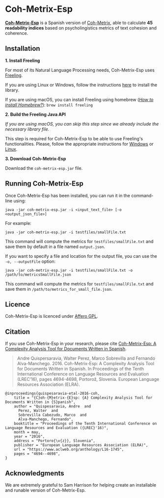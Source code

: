# Coh-Metrix-Esp
[**Coh-Metrix-Esp**](https://www.aclweb.org/anthology/L16-1745/) is a Spanish version of [Coh-Metrix](http://cohmetrix.com/), able to calculate **45 readability indices** based on psycholingistics metrics of text cohesion and coherence. 

## Installation

**1. Install Freeling**

For most of its Natural Language Processing needs, Coh-Metrix-Esp uses [Freeling](http://nlp.lsi.upc.edu/freeling/index.php). 

If you are using Linux or Windows, follow the instructions [here](https://freeling-user-manual.readthedocs.io/en/latest/installation/installation-packages/) to install the library. 

If you are using macOS, you can install Freeling using homebrew ([*How to install Homebrew?*](https://brew.sh/)): `brew install freeling`

**2. Build the Freeling Java API**

*If you are using macOS, you can skip this step since we already include the necessary library file.*

This step is required for Coh-Metrix-Esp to be able to use Freeling's functionalities. Please, follow the appropriate instructions for [Windows](https://github.com/TALP-UPC/FreeLing/blob/master/APIs/java/README.Win.md) or [Linux](https://github.com/TALP-UPC/FreeLing/blob/master/APIs/java/README.Unix.md).

**3. Download Coh-Metrix-Esp**

Download the `coh-metrix-esp.jar` file.

## Running Coh-Metrix-Esp

Once Coh-Metrix-Esp has been installed, you can run it in the command-line using:

```
java -jar coh-metrix-esp.jar -i <input_text_file> [-o <output_json_file>]
```

For example:

```
java -jar coh-metrix-esp.jar -i testfiles/smallFile.txt
```

This command will compute the metrics for `testfiles/smallFile.txt` and save them by default in a file named `output.json`.


If you want to specify a file and location for the output file, you can use the `-o, --outputFile` option:

```
java -jar coh-metrix-esp.jar -i testfiles/smallFile.txt -o /path/to/metricsSmallFile.json
```

This command will compute the metrics for `testfiles/smallFile.txt` and save them in `/path/to/metrics_for_small_file.json`.


## Licence

Coh-Metrix-Esp is licenced under [Affero GPL](https://www.gnu.org/licenses/agpl-3.0.html).

## Citation

If you use Coh-Metrix-Esp in your research, please cite [Coh-Metrix-Esp: A Complexity Analysis Tool for Documents Written in Spanish](https://www.aclweb.org/anthology/L16-1745/).


> Andre Quispersaravia, Walter Perez, Marco Sobrevilla and Fernando Alva-Manchego. 2016. 
> Coh-Metrix-Esp: A Complexity Analysis Tool for Documents Written in Spanish. 
> In Proceedings of the Tenth International Conference on Language Resources and Evaluation (LREC’16), pages 4694-4698, Portorož, Slovenia. 
> European Language Resources Association (ELRA).

```
@inproceedings{quispesaravia-etal-2016-coh,
    title = "{C}oh-{M}etrix-{E}sp: {A} Complexity Analysis Tool for Documents Written in {S}panish",
    author = "Quispesaravia, Andre  and
      Perez, Walter  and
      Sobrevilla Cabezudo, Marco  and
      Alva-Manchego, Fernando",
    booktitle = "Proceedings of the Tenth International Conference on Language Resources and Evaluation ({LREC}'16)",
    month = may,
    year = "2016",
    address = "Portoro{\v{z}}, Slovenia",
    publisher = "European Language Resources Association (ELRA)",
    url = "https://www.aclweb.org/anthology/L16-1745",
    pages = "4694--4698",
}
```

## Acknowledgments
We are extremely grateful to Sam Harrison for helping create an installable and runable version of Coh-Metrix-Esp.
